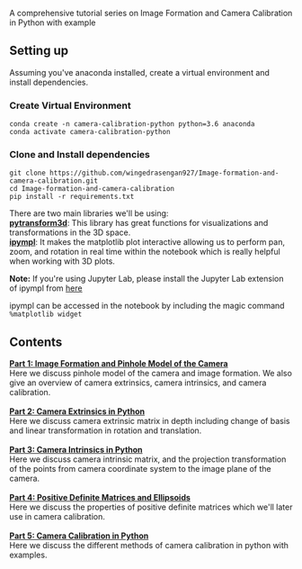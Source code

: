 A comprehensive tutorial series on Image Formation and Camera Calibration in Python with example
## Setting up
Assuming you've anaconda installed, create a virtual environment and install dependencies. 

### Create Virtual Environment
```
conda create -n camera-calibration-python python=3.6 anaconda
conda activate camera-calibration-python
```
### Clone and Install dependencies
```
git clone https://github.com/wingedrasengan927/Image-formation-and-camera-calibration.git
cd Image-formation-and-camera-calibration
pip install -r requirements.txt
```
There are two main libraries we'll be using:
<br>[**pytransform3d**](https://github.com/rock-learning/pytransform3d): This library has great functions for visualizations and transformations in the 3D space.
<br>[**ipympl**](https://github.com/matplotlib/ipympl): It makes the matplotlib plot interactive allowing us to perform pan, zoom, and rotation in real time within the notebook which is really helpful when working with 3D plots.

**Note:** If you're using Jupyter Lab, please install the Jupyter Lab extension of ipympl from [here](https://github.com/matplotlib/ipympl)

ipympl can be accessed in the notebook by including the magic command `%matplotlib widget`

## Contents
[**Part 1: Image Formation and Pinhole Model of the Camera**](https://medium.com/p/53872ee4ee92/edit)
<br>
Here we discuss pinhole model of the camera and image formation. We also give an overview of camera extrinsics, camera intrinsics, and camera calibration.
<br>
<br>
[**Part 2: Camera Extrinsics in Python**](https://medium.com/p/cfe80acab8dd/edit)
<br>
Here we discuss camera extrinsic matrix in depth including change of basis and linear transformation in rotation and translation.
<br>
<br>
[**Part 3: Camera Intrinsics in Python**](https://medium.com/p/d79bf2478c12/edit)
<br>
Here we discuss camera intrinsic matrix, and the projection transformation of the points from camera coordinate system to the image plane of the camera.
<br>
<br>
[**Part 4: Positive Definite Matrices and Ellipsoids**](https://medium.com/p/79c2a3b397fc/edit)
<br>
Here we discuss the properties of positive definite matrices which we'll later use in camera calibration.
<br>
<br>
[**Part 5: Camera Calibration in Python**](https://medium.com/p/5147e945cdeb/edit)
<br>
Here we discuss the different methods of camera calibration in python with examples.
